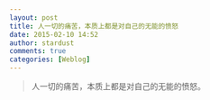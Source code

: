 ```yaml
---
layout: post
title: 人一切的痛苦，本质上都是对自己的无能的愤怒
date: 2015-02-10 14:52
author: stardust
comments: true
categories: [Weblog]
---
```

<blockquote>人一切的痛苦，本质上都是对自己的无能的愤怒。</blockquote>
